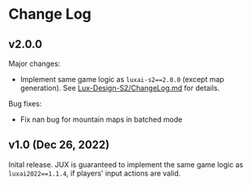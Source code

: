 # Change Log

## v2.0.0
Major changes:
 - Implement same game logic as `luxai-s2==2.0.0` (except map generation). See [Lux-Design-S2/ChangeLog.md](https://github.com/Lux-AI-Challenge/Lux-Design-S2/blob/v2.0.0-official-release/ChangeLog.md) for details.

Bug fixes:
 - Fix nan bug for mountain maps in batched mode


## v1.0 (Dec 26, 2022)

Inital release. JUX is guaranteed to implement the same game logic as `luxai2022==1.1.4`, if players' input actions are valid.

